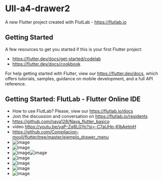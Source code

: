 # Ull-a4-drawer2

A new Flutter project created with FlutLab - https://flutlab.io

## Getting Started

A few resources to get you started if this is your first Flutter project:

- https://flutter.dev/docs/get-started/codelab
- https://flutter.dev/docs/cookbook

For help getting started with Flutter, view our
https://flutter.dev/docs, which offers tutorials,
samples, guidance on mobile development, and a full API reference.

## Getting Started: FlutLab - Flutter Online IDE

- How to use FlutLab? Please, view our https://flutlab.io/docs
- Join the discussion and conversation on https://flutlab.io/residents
- https://github.com/nava128/Nava_flutter_basico
- video https://youtu.be/yaP-Zq8LGYo?si=-C7aUHp-KIbAetmH
- https://github.com/Compilacion-movil/flutter/tree/master/ejemplo_drawer_menu
- ![image](https://github.com/chrissss25/Ull-act4-drawer2/assets/144642553/d3a31b9e-ec31-44ed-a898-59d69698b418)
- ![image](https://github.com/chrissss25/Ull-act4-drawer2/assets/144642553/c1a523f5-ab49-4da0-8e67-4b3a2de9f7df)
- ![image](https://github.com/chrissss25/Ull-act4-drawer2/assets/144642553/1caed867-4571-4b10-bf53-ddb442079da2)![image](https://github.com/chrissss25/Ull-act4-drawer2/assets/144642553/46a75a3a-2cd2-4b2d-b8eb-deb6b4f95347)
- ![image](https://github.com/chrissss25/Ull-act4-drawer2/assets/144642553/4711453b-8f22-423b-ac29-89e8313ca47a)
- ![image](https://github.com/chrissss25/Ull-act4-drawer2/assets/144642553/ace636a9-80d8-45ce-a611-61947d65e340)
- ![image](https://github.com/chrissss25/Ull-act4-drawer2/assets/144642553/752b5d2a-b357-42ab-be23-07ec283ed5c5)
- ![image](https://github.com/chrissss25/Ull-act4-drawer2/assets/144642553/5c9508bd-f7c3-4705-997c-14b16fc140ea)








